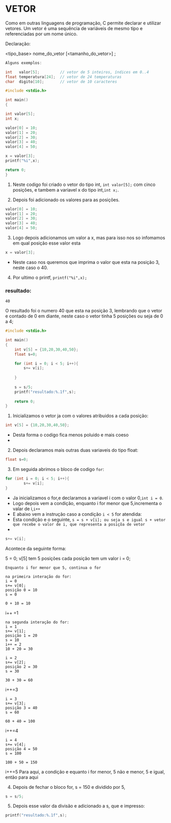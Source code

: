 # VETOR

Como em outras linguagens de programação, C permite declarar e utilizar vetores. Um vetor é uma sequência de variáveis de mesmo tipo e referenciadas por um nome único.

Declaração:

<tipo_base> nome_do_vetor [<tamanho_do_vetor>] ;

```C
Alguns exemplos:

int   valor[5];         // vetor de 5 inteiros, índices em 0..4
float temperatura[24];  // vetor de 24 temperaturas
char  digito[10];       // vetor de 10 caracteres
```
```c
#include <stdio.h>

int main()
{

int valor[5];
int x;

valor[0] = 10;
valor[1] = 20;
valor[2] = 30;
valor[3] = 40;
valor[4] = 50;

x = valor[3];          
printf("%i",x);      

return 0;
}
```
1) Neste codigo foi criado o vetor do tipo int, ```int valor[5];``` com cinco posições, e tambem a variavel x do tipo int,```int x;```.

2) Depois foi adicionado os valores para as posições.
```c
valor[0] = 10;
valor[1] = 20;
valor[2] = 30;
valor[3] = 40;
valor[4] = 50;
```
3) Logo depois adicionamos um valor a x, mas para isso nos so infomamos em qual posição esse valor esta
```c
x = valor[3];
```
* Neste caso nos queremos que imprima o valor que esta na posição 3, neste caso o 40.

4) Por ultimo o printf, ```printf("%i",x);```

### resultado:
```
40
```
O resultado foi o numero 40 que esta na posição 3, lembrando que o vetor e contado de  0 em diante, neste caso o vetor tinha 5 posições ou seja de 0 a 4;



```c
#include <stdio.h>

int main()
{
    int v[5] = {10,20,30,40,50};
    float s=0;

    for (int i = 0; i < 5; i++){
        s+= v[i];
       
    }
    
    s = s/5;
    printf("resultado:%.1f",s);
    
    return 0;
}
```
1) Inicializamos o vetor ja com o valores atribuidos a cada posição:
```c
int v[5] = {10,20,30,40,50};
```
* Desta forma o codigo fica menos poluido e mais coeso
* 
2) Depois declaramos mais outras duas variaveis do tipo float:
```c
float s=0;
```
3) Em seguida abrimos o bloco de codigo ```for```:
```c
for (int i = 0; i < 5; i++){
        s+= v[i];
}
```      
* Ja inicializamos o for,e declaramos a variavel i com o valor 0,```int i = 0```.
* Logo depois vem a condição, enquanto i for menor que 5,incrementa o valar de i,```i++```
* E abaixo vem a instrução caso a condição ```i < 5``` for atendida:
* Esta condição e o seguinte, ```s = s + v[i]; ou seja s e igual s + vetor que recebe o valor de i, que representa a posiçõa de vetor```
* 
```c
s+= v[i];
```
Acontece da seguinte forma:

5 = 0;
v[5] tem 5 posições cada posição tem um valor
i = 0;

``Enquanto i for menor que 5, continua o for``

```
na primeira interação do for:
i = 0
s+= v[0]; 
posição 0 = 10
s = 0

0 + 10 = 10
```
i++ =1
```
na segunda interação do for:
i = 1
s+= v[1]; 
posição 1 = 20
s = 10
i++ = 2
10 + 20 = 30
```
```
i = 2
s+= v[2]; 
posição 2 = 30
s = 30

30 + 30 = 60
```
i++=3
```
i = 3
s+= v[3]; 
posição 3 = 40
s = 60

60 + 40 = 100
```
i++=4
```
i = 4
s+= v[4]; 
posição 4 = 50
s = 100

100 + 50 = 150
```
i++=5
Para aqui, a condição e equanto i for menor, 5 não e menor, 5 e igual, então para aqui

4) Depois de fechar o bloco for, s = 150 e dividido por 5,
```c
s = s/5;
```
5) Depois esse valor da divisão e adicionado a s, que e impresso:
```c
printf("resultado:%.1f",s);
```